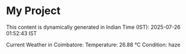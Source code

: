 # My Project

This content is dynamically generated in Indian Time (IST): 2025-07-26 01:52:43 IST


Current Weather in Coimbatore:
Temperature: 26.88 °C
Condition: haze
